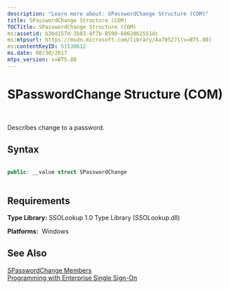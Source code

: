 ```yaml
---
description: "Learn more about: SPasswordChange Structure (COM)"
title: SPasswordChange Structure (COM)
TOCTitle: SPasswordChange Structure (COM)
ms:assetid: b3bd157d-3b83-4f7b-8590-88620b2551dc
ms:mtpsurl: https://msdn.microsoft.com/library/Aa705271(v=BTS.80)
ms:contentKeyID: 51530612
ms.date: 08/30/2017
mtps_version: v=BTS.80
---
```


# SPasswordChange Structure (COM)

 

Describes change to a password.

## Syntax

```C#
  
public: __value struct SPasswordChange  
  
```

## Requirements

**Type Library:** SSOLookup 1.0 Type Library (SSOLookup.dll)

**Platforms:**  Windows

## See Also

[SPasswordChange Members](spasswordchange-members.md)  
[Programming with Enterprise Single Sign-On](https://msdn.microsoft.com/library/aa704508\(v=bts.80\))

